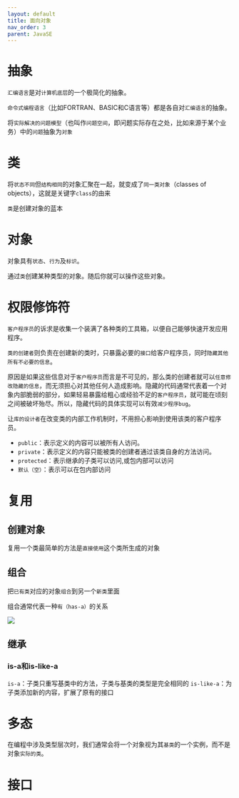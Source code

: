 ```yaml
---
layout: default
title: 面向对象
nav_order: 3
parent: JavaSE
---
```


# 抽象

`汇编语言`是对`计算机底层`的一个极简化的抽象。

`命令式编程语言`（比如FORTRAN、BASIC和C语言等）都是各自对`汇编语言`的抽象。

将`实际解决的问题模型`（也叫作`问题空间`，即问题实际存在之处，比如来源于某个业务）中的`问题`抽象为`对象`

# 类

将`状态不同`但`结构相同`的对象汇聚在一起，就变成了`同一类对象`（classes of objects），这就是关键字`class`的由来

`类`是创建对象的蓝本

# 对象

对象具有`状态`、`行为`及`标识`。

通过`类`创建某种类型的对象。随后你就可以操作这些对象。

# 权限修饰符

`客户程序员`的诉求是收集一个装满了各种类的工具箱，以便自己能够快速开发应用程序。

`类的创建者`则负责在创建新的类时，只暴露必要的`接口`给客户程序员，同时`隐藏其他所有不必要的信息`。

原因是如果这些信息对于`客户程序员`而言是不可见的，那么类的创建者就可以`任意修改隐藏的信息`，而无须担心对其他任何人造成影响。隐藏的代码通常代表着一个对象内部脆弱的部分，如果轻易暴露给粗心或经验不足的`客户程序员`，就可能在顷刻之间被破坏殆尽。所以，隐藏代码的具体实现可以有效`减少程序bug`。

让`库的设计者`在改变类的内部工作机制时，不用担心影响到使用该类的客户程序员。

- `public`：表示定义的内容可以被所有人访问。
- `private`：表示定义的内容只能被类的创建者通过该类自身的方法访问。
- `protected`：表示继承的子类可以访问,或包内部可以访问
- `默认（空）`：表示可以在包内部访问

# 复用

## 创建对象

复用一个类最简单的方法是`直接使用`这个类所生成的对象

## 组合

把`已有类`对应的对象`组合`到另一个`新类`里面

组合通常代表一种`有（has-a）`的关系

![](https://cdn.jsdelivr.net/gh/guosonglu/images@master/blog-img/20220727222932.png)

## 继承

### is-a和is-like-a

`is-a`：子类只重写基类中的方法，子类与基类的类型是完全相同的
`is-like-a`：为子类添加新的内容，扩展了原有的接口

# 多态

在编程中涉及类型层次时，我们通常会将一个对象视为其`基类`的一个实例，而不是对象`实际的类`。

# 接口


